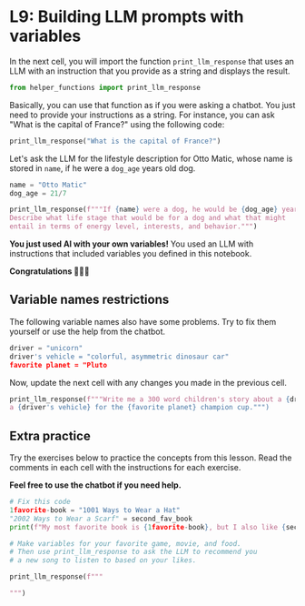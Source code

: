 # L9: Building LLM prompts with variables

In the next cell, you will import the function `print_llm_response` that uses an LLM with an instruction that you provide as a string and displays the result.


```python
from helper_functions import print_llm_response
```

Basically, you can use that function as if you were asking a chatbot. You just need to provide your instructions as a string. For instance, you can ask "What is the capital of France?" using the following code:


```python
print_llm_response("What is the capital of France?")
```

Let's ask the LLM for the lifestyle description for Otto Matic, whose name is stored in `name`, if he were a `dog_age` years old dog.


```python
name = "Otto Matic"
dog_age = 21/7
```


```python
print_llm_response(f"""If {name} were a dog, he would be {dog_age} years old.
Describe what life stage that would be for a dog and what that might 
entail in terms of energy level, interests, and behavior.""")
```

<b>You just used AI with your own variables!</b> You used an LLM with instructions that included variables you defined in this notebook.

<b>Congratulations 🎉🎉🎉</b>

## Variable names restrictions

The following variable names also have some problems. Try to fix them yourself or use the help from the chatbot.


```python
driver = "unicorn"
driver's vehicle = "colorful, asymmetric dinosaur car"
favorite planet = "Pluto
```

Now, update the next cell with any changes you made in the previous cell.


```python
print_llm_response(f"""Write me a 300 word children's story about a {driver} racing
a {driver's vehicle} for the {favorite planet} champion cup.""")
```

## Extra practice

Try the exercises below to practice the concepts from this lesson. Read the comments in each cell with the instructions for each exercise.

<b>Feel free to use the chatbot if you need help.</b>


```python
# Fix this code
1favorite-book = "1001 Ways to Wear a Hat"
"2002 Ways to Wear a Scarf" = second_fav_book
print(f"My most favorite book is {1favorite-book}, but I also like {second_fav_book})
```


```python
# Make variables for your favorite game, movie, and food.
# Then use print_llm_response to ask the LLM to recommend you
# a new song to listen to based on your likes.

print_llm_response(f"""

""")
```
